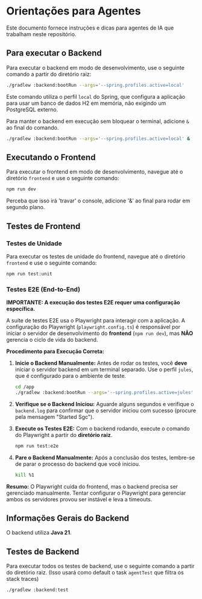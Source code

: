 # Orientações para Agentes

Este documento fornece instruções e dicas para agentes de IA que trabalham neste repositório.

## Para executar o Backend

Para executar o backend em modo de desenvolvimento, use o seguinte comando a partir do diretório raiz:

```bash
./gradlew :backend:bootRun --args='--spring.profiles.active=local'
```

Este comando utiliza o perfil `local` do Spring, que configura a aplicação para usar um banco de dados H2 em memória,
não exigindo um PostgreSQL externo.

Para manter o backend em execução sem bloquear o terminal, adicione `&` ao final do comando.

```bash
./gradlew :backend:bootRun --args='--spring.profiles.active=local' &
```

## Executando o Frontend

Para executar o frontend em modo de desenvolvimento, navegue até o diretório `frontend` e use o seguinte comando:

```bash
npm run dev
```

Perceba que isso irá 'travar' o console, adicione '&' ao final para rodar em segundo plano.

## Testes de Frontend

### Testes de Unidade

Para executar os testes de unidade do frontend, navegue até o diretório `frontend` e use o seguinte comando:

```bash
npm run test:unit
```

### Testes E2E (End-to-End)

**IMPORTANTE: A execução dos testes E2E requer uma configuração específica.**

A suíte de testes E2E usa o Playwright para interagir com a aplicação. A configuração do Playwright (`playwright.config.ts`) é responsável por iniciar o servidor de desenvolvimento do **frontend** (`npm run dev`), mas **NÃO** gerencia o ciclo de vida do backend.

**Procedimento para Execução Correta:**

1.  **Inicie o Backend Manualmente:** Antes de rodar os testes, você **deve** iniciar o servidor backend em um terminal separado. Use o perfil `jules`, que é configurado para o ambiente de teste.

    ```bash
    cd /app
    ./gradlew :backend:bootRun --args='--spring.profiles.active=jules' > backend.log 2>&1 &
    ```

2.  **Verifique se o Backend Iniciou:** Aguarde alguns segundos e verifique o `backend.log` para confirmar que o servidor iniciou com sucesso (procure pela mensagem "Started Sgc").

3.  **Execute os Testes E2E:** Com o backend rodando, execute o comando do Playwright a partir do **diretório raiz**.

    ```bash
    npm run test:e2e
    ```

4.  **Pare o Backend Manualmente:** Após a conclusão dos testes, lembre-se de parar o processo do backend que você iniciou.

    ```bash
    kill %1
    ```

**Resumo:** O Playwright cuida do frontend, mas o backend precisa ser gerenciado manualmente. Tentar configurar o Playwright para gerenciar ambos os servidores provou ser instável e leva a timeouts.

## Informações Gerais do Backend

O backend utiliza **Java 21**.

## Testes de Backend

Para executar todos os testes de backend, use o seguinte comando a partir do diretório raiz. (Isso usará como default o task `agentTest` que filtra os stack traces)  

```bash
./gradlew :backend:test
```
